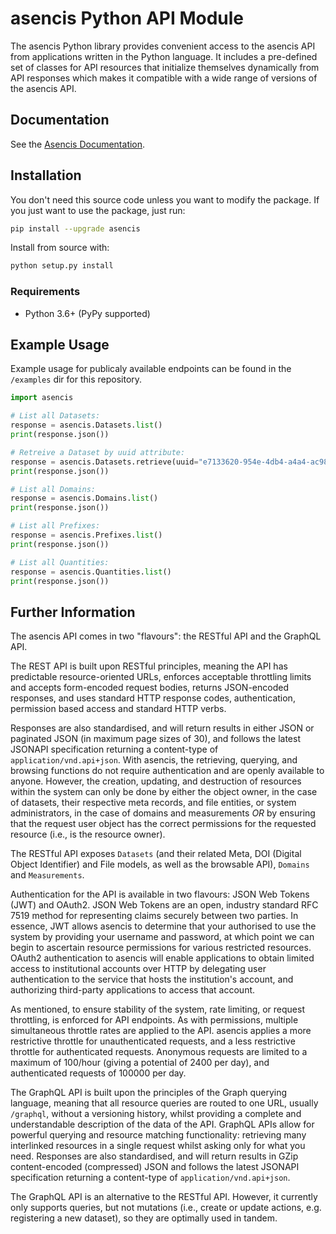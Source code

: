 # asencis Python API Module

The asencis Python library provides convenient access to the asencis API from applications written in the Python language. It includes a pre-defined set of classes for API resources that initialize themselves dynamically from API responses which makes it compatible with a wide range of versions of the asencis API.

## Documentation

See the [Asencis Documentation](https://asensis.com/documentation).

## Installation

You don't need this source code unless you want to modify the package. If you just
want to use the package, just run:

```sh
pip install --upgrade asencis
```

Install from source with:

```sh
python setup.py install
```

### Requirements

-   Python 3.6+ (PyPy supported)

## Example Usage

Example usage for publicaly available endpoints can be found in the `/examples` dir for this repository.

```python
import asencis

# List all Datasets:
response = asencis.Datasets.list()
print(response.json())

# Retreive a Dataset by uuid attribute:
response = asencis.Datasets.retrieve(uuid="e7133620-954e-4db4-a4a4-ac98792fee9e")
print(response.json())

# List all Domains:
response = asencis.Domains.list()
print(response.json())

# List all Prefixes:
response = asencis.Prefixes.list()
print(response.json())

# List all Quantities:
response = asencis.Quantities.list()
print(response.json())
```

## Further Information

The asencis API comes in two "flavours": the RESTful API and the GraphQL API.

The REST API is built upon RESTful principles, meaning the API has predictable resource-oriented URLs, enforces acceptable throttling limits and accepts form-encoded request bodies, returns JSON-encoded responses, and uses standard HTTP response codes, authentication, permission based access and standard HTTP verbs.

Responses are also standardised, and will return results in either JSON or paginated JSON (in maximum page sizes of 30), and follows the latest JSONAPI specification returning a content-type of `application/vnd.api+json`. With asencis, the retrieving, querying, and browsing functions do not require authentication and are openly available to anyone. However, the creation, updating, and destruction of resources within the system can only be done by either the object owner, in the case of datasets, their respective meta records, and file entities, or system administrators, in the case of domains and measurements *OR* by ensuring that the request user object has the correct permissions for the requested resource (i.e., is the resource owner).

The RESTful API exposes `Datasets` (and their related Meta, DOI (Digital Object Identifier) and File models, as well as the browsable API), `Domains` and `Measurements`.

Authentication for the API is available in two flavours: JSON Web Tokens (JWT) and OAuth2. JSON Web Tokens are an open, industry standard RFC 7519 method for representing claims securely between two parties. In essence, JWT allows asencis to determine that your authorised to use the system by providing your username and password, at which point we can begin to ascertain resource permissions for various restricted resources. OAuth2 authentication to asencis will enable applications to obtain limited access to institutional accounts over HTTP by delegating user authentication to the service that hosts the institution's account, and authorizing third-party applications to access that account.

As mentioned, to ensure stability of the system, rate limiting, or request throttling, is enforced for API endpoints. As with permissions, multiple simultaneous throttle rates are applied to the API. asencis applies a more restrictive throttle for unauthenticated requests, and a less restrictive throttle for authenticated requests. Anonymous requests are limited to a maximum of 100/hour (giving a potential of 2400 per day), and authenticated requests of 100000 per day.

The GraphQL API is built upon the principles of the Graph querying language, meaning that all resource queries are routed to one URL, usually `/graphql`, without a versioning history, whilst providing a complete and understandable description of the data of the API. GraphQL APIs allow for powerful querying and resource matching functionality: retrieving many interlinked resources in a single request whilst asking only for what you need. Responses are also standardised, and will return results in GZip content-encoded (compressed) JSON and follows the latest JSONAPI specification returning a content-type of `application/vnd.api+json`.

The GraphQL API is an alternative to the RESTful API. However, it currently only supports queries, but not mutations (i.e., create or update actions, e.g. registering a new dataset), so they are optimally used in tandem.
